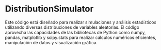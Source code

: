 # DistributionSimulator
Este código está diseñado para realizar simulaciones y análisis estadísticos utilizando diversas distribuciones de variables aleatorias. El código aprovecha las capacidades de las bibliotecas de Python como numpy, pandas, matplotlib y scipy.stats para realizar cálculos numéricos eficientes, manipulación de datos y visualización gráfica.
